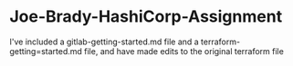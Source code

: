 # Joe-Brady-HashiCorp-Assignment
I've included a gitlab-getting-started.md file and a terraform-getting=started.md file, and have made edits to the original terraform file
